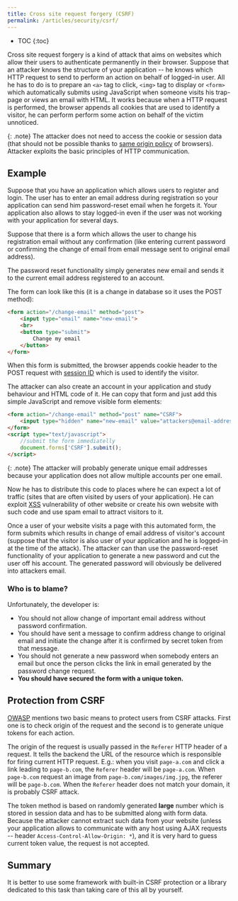 ```yaml
---
title: Cross site request forgery (CSRF)
permalink: /articles/security/csrf/
---
```


* TOC
{:toc}

Cross site request forgery is a kind of attack that aims on websites which allow their users to authenticate
permanently in their browser. Suppose that an attacker knows the structure of your application -- he knows which HTTP
request to send to perform an action on behalf of logged-in user. All he has to do is to prepare an `<a>` tag to click,
`<img>` tag to display or `<form>` which automatically submits using JavaScript when someone visits his trap-page or
views an email with HTML. It works because when a HTTP request is performed, the browser appends all cookies that
are used to identify a visitor, he can perform perform some action on behalf of the victim unnoticed.

{: .note}
The attacker does not need to access the cookie or session data (that should not be possible thanks to
[same origin policy](https://en.wikipedia.org/wiki/Same-origin_policy) of browsers). Attacker exploits the basic
principles of HTTP communication.

## Example
Suppose that you have an application which allows users to register and login. The user has to enter an email address
during registration so your application can send him password-reset email when he forgets it. Your application also
allows to stay logged-in even if the user was not working with your application for several days.

Suppose that there is a form which allows the user to change his registration email without any confirmation (like
entering current password or confirming the change of email from email message sent to original email address).

The password reset functionality simply generates new email and sends it to the current email address registered
to an account.

The form can look like this (it is a change in database so it uses the POST method):

~~~ html
<form action="/change-email" method="post">
    <input type="email" name="new-email">
    <br>
    <button type="submit">
        Change my email
    </button>
</form> 
~~~

When this form is submitted, the browser appends cookie header to the POST request with [session ID](/articles/cookies-sessions/)
which is used to identify the visitor.

The attacker can also create an account in your application and study behaviour and HTML code of it. He can copy that
form and just add this simple JavaScript and remove visible form elements:

~~~ html
<form action="/change-email" method="post" name="CSRF">
    <input type="hidden" name="new-email" value="attackers@email-address.com">
</form>
<script type="text/javascript">
    //submit the form immediatelly
    document.forms['CSRF'].submit();
</script>
~~~

{: .note}
The attacker will probably generate unique email addresses because your application does not allow multiple accounts
per one email.

Now he has to distribute this code to places where he can expect a lot of traffic (sites that are often visited by
users of your application). He can exploit [XSS](/articles/security/xss/) vulnerability of other website or
create his own website with such code and use spam email to attract visitors to it.

Once a user of your website visits a page with this automated form, the form submits which results in change of
email address of visitor's account (suppose that the visitor is also user of your application and he is logged-in
at the time of the attack). The attacker can than use the password-reset functionality of your application to
generate a new password and cut the user off his account. The generated password will obviously be delivered into
attackers email.

### Who is to blame?
Unfortunately, the developer is:
- You should not allow change of important email address without password confirmation.
- You should have sent a message to confirm address change to original email and initiate the change after it is
  confirmed by secret token from that message.
- You should not generate a new password when somebody enters an email but once the person clicks the link in email
  generated by the password change request.
- **You should have secured the form with a unique token.**

## Protection from CSRF
[OWASP](https://www.owasp.org/index.php/Cross-Site_Request_Forgery_%28CSRF%29_Prevention_Cheat_Sheet) mentions
two basic means to protect users from CSRF attacks. First one is to check origin of the request and the second
is to generate unique tokens for each action.

The origin of the request is usually passed in the `Referer` HTTP header of a request. It tells the backend the URL
of the resource which is responsible for firing current HTTP request. E.g.: when you visit `page-a.com` and click
a link leading to `page-b.com`, the `Referer` header will be `page-a.com`. When `page-b.com` request an image
from `page-b.com/images/img.jpg`, the referer will be `page-b.com`. When the `Referer` header does not match your
domain, it is probably CSRF attack.

The token method is based on randomly generated **large** number which is stored in session data and has to be
submitted along with form data. Because the attacker cannot extract such data from your website (unless your
application allows to communicate with any host using AJAX requests -- header `Access-Control-Allow-Origin: *`), and
it is very hard to guess current token value, the request is not accepted.

## Summary
It is better to use some framework with built-in CSRF protection or a library dedicated to this task than taking care
of this all by yourself.